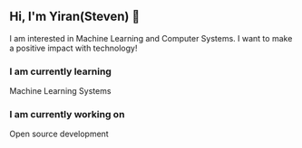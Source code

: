 ## Hi, I'm Yiran(Steven) 👋

I am interested in Machine Learning and Computer Systems. I want to make a positive impact with technology!

### I am currently learning

Machine Learning Systems

### I am currently working on

Open source development

<!---
Steven-Yiran/Steven-Yiran is a special repository because its `README.md` (this file) appears on your GitHub profile.
You can click the Preview link to take a look at your changes.
--->
